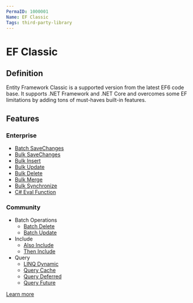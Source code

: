 ```yaml
---
PermaID: 1000001
Name: EF Classic
Tags: third-party-library
---
```


# EF Classic

## Definition

Entity Framework Classic is a supported version from the latest EF6 code base. It supports .NET Framework and .NET Core and overcomes some EF limitations by adding tons of must-haves built-in features.

## Features

### Enterprise
- [Batch SaveChanges](https://entityframework-classic.net/batch-save-changes)
- [Bulk SaveChanges](https://entityframework-classic.net/bulk-save-changes)
- [Bulk Insert](https://entityframework-classic.net/bulk-insert)
- [Bulk Update](https://entityframework-classic.net/bulk-update)
- [Bulk Delete](https://entityframework-classic.net/bulk-delete)
- [Bulk Merge](https://entityframework-classic.net/bulk-merge)
- [Bulk Synchronize](https://entityframework-classic.net/bulk-synchronize)
- [C# Eval Function](https://entityframework-classic.net/csharp-eval-function)

### Community
- Batch Operations
  - [Batch Delete](https://entityframework-classic.net/delete-from-query)
  - [Batch Update](https://entityframework-classic.net/update-from-query)
- Include
  - [Also Include](https://entityframework-classic.net/also-include)
  - [Then Include](https://entityframework-classic.net/then-include)
- Query
  - [LINQ Dynamic](https://entityframework-classic.net/linq-dynamic)
  - [Query Cache](https://entityframework-classic.net/query-cache)
  - [Query Deferred](https://entityframework-classic.net/query-deferred)
  - [Query Future](https://entityframework-classic.net/query-future)
  

[Learn more](https://entityframework-classic.net/)